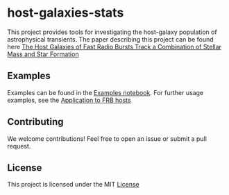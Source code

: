 # host-galaxies-stats

This project provides tools for investigating the host-galaxy population of astrophysical transients.
The paper describing this project can be found here [The Host Galaxies of Fast Radio Bursts Track a Combination of Stellar Mass and Star Formation](?)

## Examples

Examples can be found in the [Examples notebook](examples.ipynb). 
For further usage examples, see the [Application to FRB hosts](frb_hosts_stats.ipynb)

## Contributing
We welcome contributions! Feel free to open an issue or submit a pull request.

## License
This project is licensed under the MIT [License](LICENSE)
